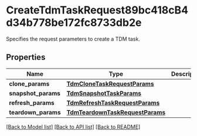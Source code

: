 # CreateTdmTaskRequest89bc418cB4d34b778be172fc8733db2e

Specifies the request parameters to create a TDM task.

## Properties
Name | Type | Description | Notes
------------ | ------------- | ------------- | -------------
**clone_params** | [**TdmCloneTaskRequestParams**](TdmCloneTaskRequestParams.md) |  | [optional] 
**snapshot_params** | [**TdmSnapshotTaskParams**](TdmSnapshotTaskParams.md) |  | [optional] 
**refresh_params** | [**TdmRefreshTaskRequestParams**](TdmRefreshTaskRequestParams.md) |  | [optional] 
**teardown_params** | [**TdmTeardownTaskRequestParams**](TdmTeardownTaskRequestParams.md) |  | [optional] 

[[Back to Model list]](../README.md#documentation-for-models) [[Back to API list]](../README.md#documentation-for-api-endpoints) [[Back to README]](../README.md)


